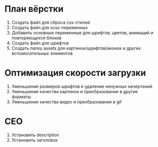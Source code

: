 # План вёрстки
1) Создать файл для сброса css-стилей
2) Создать файл для scss-переменных
3) Добавить основные переменные для шрифтов, цветов, анимаций и повторяющихся блоков
5) Создать файл для шрифтов
6) Создать папку assets для картинок/шрифтов/иконок и других вспомогательных элементов

# Оптимизация скорости загрузки
1) Уменьшение размеров шрифтов и удаление ненужных начертаний
2) Уменьшение качества картинок и преобразование в другие форматы
3) Уменьшение качества видео и преобразования в gif

# СЕО
1) Установить description
2) Установить заголовок
